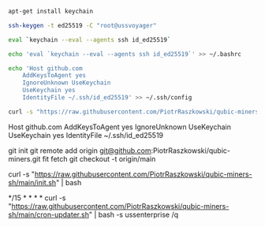```bash
apt-get install keychain
```

```bash
ssh-keygen -t ed25519 -C "root@ussvoyager"
```

```bash
eval `keychain --eval --agents ssh id_ed25519`
```

```bash
echo 'eval `keychain --eval --agents ssh id_ed25519`' >> ~/.bashrc
```

```bash
echo 'Host github.com
    AddKeysToAgent yes
    IgnoreUnknown UseKeychain
    UseKeychain yes
    IdentityFile ~/.ssh/id_ed25519' >> ~/.ssh/config
```

```bash
curl -s "https://raw.githubusercontent.com/PiotrRaszkowski/qubic-miners-sh/main/init.sh" | bash
```

Host github.com
    AddKeysToAgent yes
    IgnoreUnknown UseKeychain
    UseKeychain yes
    IdentityFile ~/.ssh/id_ed25519

git init
git remote add origin git@github.com:PiotrRaszkowski/qubic-miners.git
fit fetch
git checkout -t origin/main

curl -s "https://raw.githubusercontent.com/PiotrRaszkowski/qubic-miners-sh/main/init.sh" | bash

*/15 * * * * curl -s "https://raw.githubusercontent.com/PiotrRaszkowski/qubic-miners-sh/main/cron-updater.sh" | bash -s ussenterprise /q